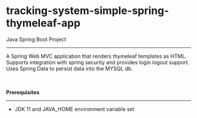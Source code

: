 # tracking-system-simple-spring-thymeleaf-app

Java Spring Boot Project

<hr></hr>
A Spring Web MVC application that renders thymeleaf templates as HTML. Supports integration with spring security and provides login logout support.
Uses Spring Data to persist data into the MYSQL db. 

<br><br>
<b>Prerequisites</b>
<hr></hr>

- JDK 11 and JAVA_HOME environment variable set
